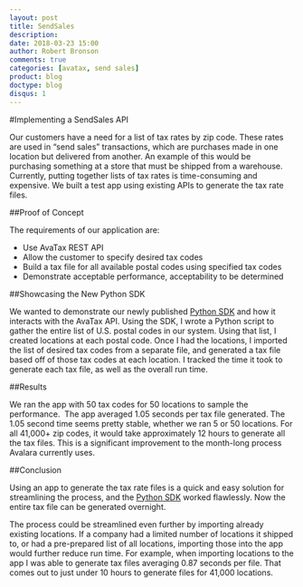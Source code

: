 ```yaml
---
layout: post
title: SendSales 
description: 
date: 2018-03-23 15:00
author: Robert Bronson
comments: true
categories: [avatax, send sales]
product: blog
doctype: blog
disqus: 1
---
```


#Implementing a SendSales API

Our customers have a need for a list of tax rates by zip code.  These rates are used in “send sales” transactions, which are purchases made in one location but delivered from another.  An example of this would be purchasing something at a store that must be shipped from a warehouse.  Currently, putting together lists of tax rates is time-consuming and expensive.  We built a test app using existing APIs to generate the tax rate files.

##Proof of Concept

The requirements of our application are:

* Use AvaTax REST API
* Allow the customer to specify desired tax codes
* Build a tax file for all available postal codes using specified tax codes
* Demonstrate acceptable performance, acceptability to be determined

##Showcasing the New Python SDK

We wanted to demonstrate our newly published  [Python SDK](https://developer.avalara.com/sdk/) and how it interacts with the AvaTax API.  Using the SDK, I wrote a  Python script to gather the entire list of U.S. postal codes in our system.  Using that list, I created locations at each postal code.  Once I had the locations, I imported the list of desired tax codes from a separate file, and generated a tax file based off of those tax codes at each location. I tracked the time it took to generate each tax file, as well as the overall run time.

##Results

We ran the app with 50 tax codes for 50 locations to sample the performance.  The app averaged 1.05 seconds per tax file generated. The 1.05 second time seems pretty stable, whether we ran 5 or 50 locations.  For all 41,000+ zip codes, it would take approximately 12 hours to generate all the tax files.  This is a significant improvement to the month-long process Avalara currently uses.

##Conclusion

Using an app to generate the tax rate files is a quick and easy solution for streamlining the process, and the [Python SDK](https://developer.avalara.com/sdk/) worked flawlessly.  Now the entire tax file can be generated overnight.

The process could be streamlined even further by importing already existing locations.  If a company had a limited number of locations it shipped to, or had a pre-prepared list of all locations, importing those into the app would further reduce run time.  For example, when importing locations to the app I was able to generate tax files averaging 0.87 seconds per file. That comes out to just under 10 hours to generate files for 41,000 locations.
